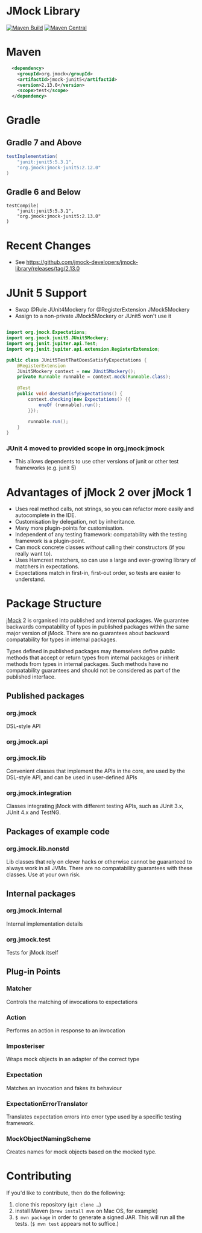 # JMock Library
[![Maven Build](https://github.com/jmock-developers/jmock-library/actions/workflows/build.yml/badge.svg)](https://github.com/jmock-developers/jmock-library/actions/workflows/build.yml)
[![Maven Central](https://img.shields.io/maven-central/v/org.jmock/jmock.svg?label=Maven%20Central)](https://mvnrepository.com/artifact/org.jmock)

# Maven
```xml
  <dependency>
    <groupId>org.jmock</groupId>
    <artifactId>jmock-junit5</artifactId>
    <version>2.13.0</version>
    <scope>test</scope>
  </dependency>
```
# Gradle

## Gradle 7 and Above

```gradle
testImplementation(
    "junit:junit5:5.3.1",
    "org.jmock:jmock-junit5:2.12.0"
)
```

## Gradle 6 and Below

```
testCompile(
    "junit:junit5:5.3.1",
    "org.jmock:jmock-junit5:2.13.0"
)
```
# Recent Changes
- See https://github.com/jmock-developers/jmock-library/releases/tag/2.13.0

# JUnit 5 Support
* Swap @Rule JUnit4Mockery for @RegisterExtension JMock5Mockery
* Assign to a non-private JMock5Mockery or JUnit5 won't use it

```java

import org.jmock.Expectations;
import org.jmock.junit5.JUnit5Mockery;
import org.junit.jupiter.api.Test;
import org.junit.jupiter.api.extension.RegisterExtension;

public class JUnit5TestThatDoesSatisfyExpectations {
    @RegisterExtension
    JUnit5Mockery context = new JUnit5Mockery();
    private Runnable runnable = context.mock(Runnable.class);
    
    @Test
    public void doesSatisfyExpectations() {
        context.checking(new Expectations() {{
            oneOf (runnable).run();
        }});
        
        runnable.run();
    }
}
```
### JUnit 4 moved to provided scope in org.jmock:jmock
* This allows dependents to use other versions of junit or other test frameworks (e.g. junit 5)

# Advantages of jMock 2 over jMock 1
* Uses real method calls, not strings, so you can refactor more easily and
  autocomplete in the IDE.
* Customisation by delegation, not by inheritance.
* Many more plugin-points for customisation.
* Independent of any testing framework: compatability with the testing
  framework is a plugin-point.
* Can mock concrete classes *without* calling their constructors (if
  you really want to).
* Uses Hamcrest matchers, so can use a large and ever-growing library
  of matchers in expectations.
* Expectations match in first-in, first-out order, so tests are easier to understand.

# Package Structure

[jMock]() 2 is organised into published and internal packages.  We guarantee backwards compatability of types in published packages within the same major version of jMock.  There are no guarantees about backward compatability for types in internal packages.

Types defined in published packages may themselves define public methods that accept or return types from internal packages or inherit methods from types in internal packages.  Such methods have no compatability guarantees and should not be considered as part of the published interface.


## Published packages

### org.jmock

DSL-style API

### org.jmock.api

### org.jmock.lib

Convenient classes that implement the APIs in the core, are used  by the DSL-style API, and can be used in user-defined APIs 

### org.jmock.integration

Classes integrating jMock with different testing APIs, such  as JUnit 3.x, JUnit 4.x and TestNG. 


## Packages of example code

### org.jmock.lib.nonstd

Lib classes that rely on clever hacks or otherwise cannot be  guaranteed to always work in all JVMs.  There are no compatability guarantees with these classes.  Use at your own risk.


## Internal packages

### org.jmock.internal

Internal implementation details 

### org.jmock.test

Tests for jMock itself


## Plug-in Points

### Matcher

Controls the matching of invocations to expectations

### Action

Performs an action in response to an invocation

### Imposteriser

Wraps mock objects in an adapter of the correct type

### Expectation

Matches an invocation and fakes its behaviour

### ExpectationErrorTranslator

Translates expectation errors into error type used by a specific 
testing framework.

### MockObjectNamingScheme

Creates names for mock objects based on the mocked type.

# Contributing

If you'd like to contribute, then do the following:

1.  clone this repository (`git clone …`)
2.  install Maven (`brew install mvn` on Mac OS, for example)
3.  `$ mvn package` in order to generate a signed JAR. This will run all the tests. (`$ mvn test` appears not to suffice.)

